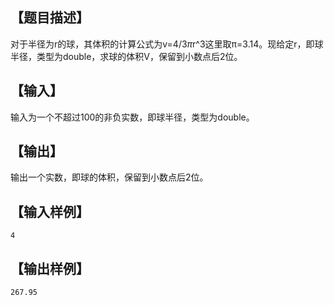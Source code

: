 ## 【题目描述】
对于半径为r的球，其体积的计算公式为v=4/3*π*r^3这里取π=3.14。现给定r，即球半径，类型为double，求球的体积V，保留到小数点后2位。

## 【输入】
输入为一个不超过100的非负实数，即球半径，类型为double。

## 【输出】
输出一个实数，即球的体积，保留到小数点后2位。

## 【输入样例】
```
4
```
## 【输出样例】

```
267.95
```
